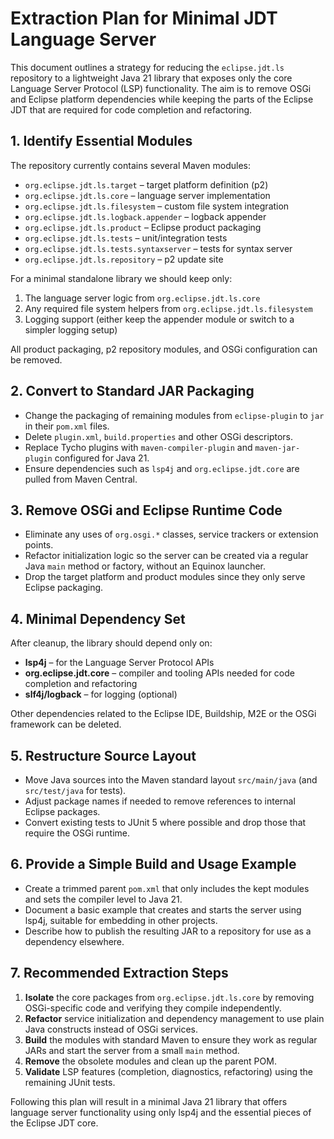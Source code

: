 # Extraction Plan for Minimal JDT Language Server

This document outlines a strategy for reducing the `eclipse.jdt.ls`
repository to a lightweight Java 21 library that exposes only the core
Language Server Protocol (LSP) functionality. The aim is to remove OSGi
and Eclipse platform dependencies while keeping the parts of the Eclipse
JDT that are required for code completion and refactoring.

## 1. Identify Essential Modules

The repository currently contains several Maven modules:

- `org.eclipse.jdt.ls.target` – target platform definition (p2)
- `org.eclipse.jdt.ls.core` – language server implementation
- `org.eclipse.jdt.ls.filesystem` – custom file system integration
- `org.eclipse.jdt.ls.logback.appender` – logback appender
- `org.eclipse.jdt.ls.product` – Eclipse product packaging
- `org.eclipse.jdt.ls.tests` – unit/integration tests
- `org.eclipse.jdt.ls.tests.syntaxserver` – tests for syntax server
- `org.eclipse.jdt.ls.repository` – p2 update site

For a minimal standalone library we should keep only:

1. The language server logic from `org.eclipse.jdt.ls.core`
2. Any required file system helpers from `org.eclipse.jdt.ls.filesystem`
3. Logging support (either keep the appender module or switch to a
   simpler logging setup)

All product packaging, p2 repository modules, and OSGi configuration can
be removed.

## 2. Convert to Standard JAR Packaging

- Change the packaging of remaining modules from `eclipse-plugin` to
  `jar` in their `pom.xml` files.
- Delete `plugin.xml`, `build.properties` and other OSGi descriptors.
- Replace Tycho plugins with `maven-compiler-plugin` and
  `maven-jar-plugin` configured for Java 21.
- Ensure dependencies such as `lsp4j` and `org.eclipse.jdt.core` are
  pulled from Maven Central.

## 3. Remove OSGi and Eclipse Runtime Code

- Eliminate any uses of `org.osgi.*` classes, service trackers or
  extension points.
- Refactor initialization logic so the server can be created via a
  regular Java `main` method or factory, without an Equinox launcher.
- Drop the target platform and product modules since they only serve
  Eclipse packaging.

## 4. Minimal Dependency Set

After cleanup, the library should depend only on:

- **lsp4j** – for the Language Server Protocol APIs
- **org.eclipse.jdt.core** – compiler and tooling APIs needed for code
  completion and refactoring
- **slf4j/logback** – for logging (optional)

Other dependencies related to the Eclipse IDE, Buildship, M2E or the
OSGi framework can be deleted.

## 5. Restructure Source Layout

- Move Java sources into the Maven standard layout
  `src/main/java` (and `src/test/java` for tests).
- Adjust package names if needed to remove references to internal Eclipse
  packages.
- Convert existing tests to JUnit 5 where possible and drop those that
  require the OSGi runtime.

## 6. Provide a Simple Build and Usage Example

- Create a trimmed parent `pom.xml` that only includes the kept modules
  and sets the compiler level to Java 21.
- Document a basic example that creates and starts the server using
  lsp4j, suitable for embedding in other projects.
- Describe how to publish the resulting JAR to a repository for use as a
  dependency elsewhere.

## 7. Recommended Extraction Steps

1. **Isolate** the core packages from `org.eclipse.jdt.ls.core` by
   removing OSGi-specific code and verifying they compile independently.
2. **Refactor** service initialization and dependency management to use
   plain Java constructs instead of OSGi services.
3. **Build** the modules with standard Maven to ensure they work as
   regular JARs and start the server from a small `main` method.
4. **Remove** the obsolete modules and clean up the parent POM.
5. **Validate** LSP features (completion, diagnostics, refactoring) using
   the remaining JUnit tests.

Following this plan will result in a minimal Java 21 library that offers
language server functionality using only lsp4j and the essential pieces
of the Eclipse JDT core.
